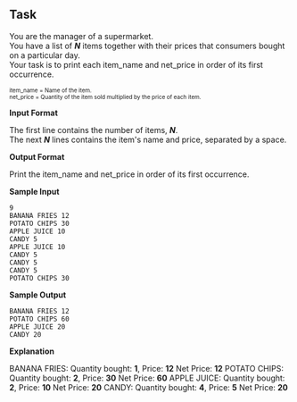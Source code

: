 ## Task

You are the manager of a supermarket.  
You have a list of ***N*** items together with their prices that consumers bought on a particular day.  
Your task is to print each item_name and net_price in order of its first occurrence.  

<font size="1">item_name = Name of the item.</font>  
<font size="1">net_price = Quantity of the item sold multiplied by the price of each item.</font>  

**Input Format**

The first line contains the number of items, ***N***.  
The next ***N*** lines contains the item's name and price, separated by a space.  

**Output Format**

Print the item_name and net_price in order of its first occurrence.

**Sample Input**
```
9
BANANA FRIES 12
POTATO CHIPS 30
APPLE JUICE 10
CANDY 5
APPLE JUICE 10
CANDY 5
CANDY 5
CANDY 5
POTATO CHIPS 30
```
**Sample Output**
```
BANANA FRIES 12
POTATO CHIPS 60
APPLE JUICE 20
CANDY 20
```

**Explanation**

BANANA FRIES: Quantity bought: **1**, Price: **12**
Net Price: **12**
POTATO CHIPS: Quantity bought: **2**, Price: **30**
Net Price: **60**
APPLE JUICE: Quantity bought: **2**, Price: **10**
Net Price: **20**
CANDY: Quantity bought: **4**, Price: **5**
Net Price: **20**